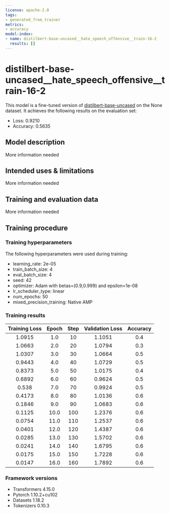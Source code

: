 ```yaml
---
license: apache-2.0
tags:
- generated_from_trainer
metrics:
- accuracy
model-index:
- name: distilbert-base-uncased__hate_speech_offensive__train-16-2
  results: []
---
```


<!-- This model card has been generated automatically according to the information the Trainer had access to. You
should probably proofread and complete it, then remove this comment. -->

# distilbert-base-uncased__hate_speech_offensive__train-16-2

This model is a fine-tuned version of [distilbert-base-uncased](https://huggingface.co/distilbert-base-uncased) on the None dataset.
It achieves the following results on the evaluation set:
- Loss: 0.9210
- Accuracy: 0.5635

## Model description

More information needed

## Intended uses & limitations

More information needed

## Training and evaluation data

More information needed

## Training procedure

### Training hyperparameters

The following hyperparameters were used during training:
- learning_rate: 2e-05
- train_batch_size: 4
- eval_batch_size: 4
- seed: 42
- optimizer: Adam with betas=(0.9,0.999) and epsilon=1e-08
- lr_scheduler_type: linear
- num_epochs: 50
- mixed_precision_training: Native AMP

### Training results

| Training Loss | Epoch | Step | Validation Loss | Accuracy |
|:-------------:|:-----:|:----:|:---------------:|:--------:|
| 1.0915        | 1.0   | 10   | 1.1051          | 0.4      |
| 1.0663        | 2.0   | 20   | 1.0794          | 0.3      |
| 1.0307        | 3.0   | 30   | 1.0664          | 0.5      |
| 0.9443        | 4.0   | 40   | 1.0729          | 0.5      |
| 0.8373        | 5.0   | 50   | 1.0175          | 0.4      |
| 0.6892        | 6.0   | 60   | 0.9624          | 0.5      |
| 0.538         | 7.0   | 70   | 0.9924          | 0.5      |
| 0.4173        | 8.0   | 80   | 1.0136          | 0.6      |
| 0.1846        | 9.0   | 90   | 1.0683          | 0.6      |
| 0.1125        | 10.0  | 100  | 1.2376          | 0.6      |
| 0.0754        | 11.0  | 110  | 1.2537          | 0.6      |
| 0.0401        | 12.0  | 120  | 1.4387          | 0.6      |
| 0.0285        | 13.0  | 130  | 1.5702          | 0.6      |
| 0.0241        | 14.0  | 140  | 1.6795          | 0.6      |
| 0.0175        | 15.0  | 150  | 1.7228          | 0.6      |
| 0.0147        | 16.0  | 160  | 1.7892          | 0.6      |


### Framework versions

- Transformers 4.15.0
- Pytorch 1.10.2+cu102
- Datasets 1.18.2
- Tokenizers 0.10.3
